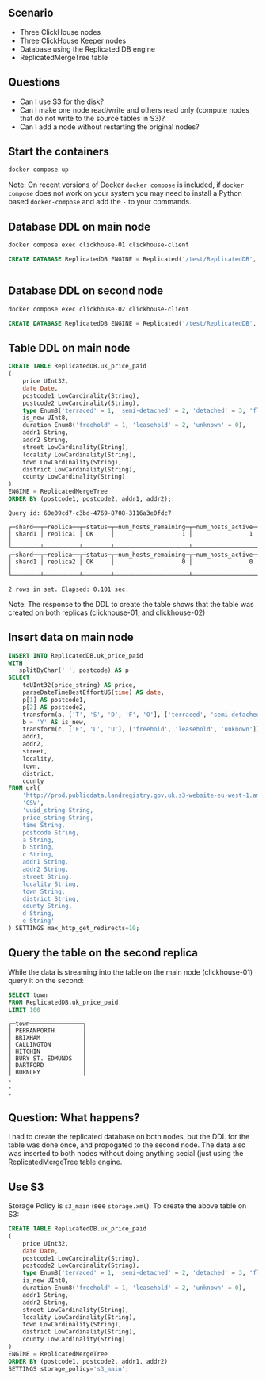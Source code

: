 ## Scenario
- Three ClickHouse nodes
- Three ClickHouse Keeper nodes
- Database using the Replicated DB engine
- ReplicatedMergeTree table

## Questions
- Can I use S3 for the disk?
- Can I make one node read/write and others read only (compute nodes that do not write to the source tables in S3)?
- Can I add a node without restarting the original nodes?

## Start the containers
```bash
docker compose up
```

Note: On recent versions of Docker `docker compose` is included, if `docker compose` does not work
on your system you may need to install a Python based `docker-compose` and add the `-` to your
commands.

## Database DDL on main node

```bash
docker compose exec clickhouse-01 clickhouse-client
```

```sql
CREATE DATABASE ReplicatedDB ENGINE = Replicated('/test/ReplicatedDB', 'shard1', 'replica' || '1');
```

```sql

```

## Database DDL on second node

```bash
docker compose exec clickhouse-02 clickhouse-client
```

```sql
CREATE DATABASE ReplicatedDB ENGINE = Replicated('/test/ReplicatedDB', 'shard1', 'replica2');
```

## Table DDL on main node

```sql
CREATE TABLE ReplicatedDB.uk_price_paid
(
    price UInt32,
    date Date,
    postcode1 LowCardinality(String),
    postcode2 LowCardinality(String),
    type Enum8('terraced' = 1, 'semi-detached' = 2, 'detached' = 3, 'flat' = 4, 'other' = 0),
    is_new UInt8,
    duration Enum8('freehold' = 1, 'leasehold' = 2, 'unknown' = 0),
    addr1 String,
    addr2 String,
    street LowCardinality(String),
    locality LowCardinality(String),
    town LowCardinality(String),
    district LowCardinality(String),
    county LowCardinality(String)
)
ENGINE = ReplicatedMergeTree
ORDER BY (postcode1, postcode2, addr1, addr2);
```
```response
Query id: 60e09cd7-c3bd-4769-8708-3116a3e0fdc7

┌─shard──┬─replica──┬─status─┬─num_hosts_remaining─┬─num_hosts_active─┐
│ shard1 │ replica1 │ OK     │                   1 │                1 │
└────────┴──────────┴────────┴─────────────────────┴──────────────────┘
┌─shard──┬─replica──┬─status─┬─num_hosts_remaining─┬─num_hosts_active─┐
│ shard1 │ replica2 │ OK     │                   0 │                0 │
└────────┴──────────┴────────┴─────────────────────┴──────────────────┘

2 rows in set. Elapsed: 0.101 sec.
```

Note: The response to the DDL to create the table shows that the table was created on
both replicas (clickhouse-01, and clickhouse-02)


## Insert data on main node
```sql
INSERT INTO ReplicatedDB.uk_price_paid
WITH
   splitByChar(' ', postcode) AS p
SELECT
    toUInt32(price_string) AS price,
    parseDateTimeBestEffortUS(time) AS date,
    p[1] AS postcode1,
    p[2] AS postcode2,
    transform(a, ['T', 'S', 'D', 'F', 'O'], ['terraced', 'semi-detached', 'detached', 'flat', 'other']) AS type,
    b = 'Y' AS is_new,
    transform(c, ['F', 'L', 'U'], ['freehold', 'leasehold', 'unknown']) AS duration,
    addr1,
    addr2,
    street,
    locality,
    town,
    district,
    county
FROM url(
    'http://prod.publicdata.landregistry.gov.uk.s3-website-eu-west-1.amazonaws.com/pp-complete.csv',
    'CSV',
    'uuid_string String,
    price_string String,
    time String,
    postcode String,
    a String,
    b String,
    c String,
    addr1 String,
    addr2 String,
    street String,
    locality String,
    town String,
    district String,
    county String,
    d String,
    e String'
) SETTINGS max_http_get_redirects=10;
```

## Query the table on the second replica
While the data is streaming into the table on the main node (clickhouse-01) query it on
the second:
```sql
SELECT town
FROM ReplicatedDB.uk_price_paid
LIMIT 100
```
```response
┌─town───────────────┐
│ PERRANPORTH        │
│ BRIXHAM            │
│ CALLINGTON         │
│ HITCHIN            │
│ BURY ST. EDMUNDS   │
│ DARTFORD           │
│ BURNLEY            │
.
.
.
```

## Question: What happens?
I had to create the replicated database on both nodes, but the DDL for the table was done once, and propogated to the second node.  The data also was inserted to both nodes without doing anything secial (just using the ReplicatedMergeTree table engine.


## Use S3
Storage Policy is `s3_main` (see `storage.xml`).  To create the above table on S3:

```sql
CREATE TABLE ReplicatedDB.uk_price_paid
(
    price UInt32,
    date Date,
    postcode1 LowCardinality(String),
    postcode2 LowCardinality(String),
    type Enum8('terraced' = 1, 'semi-detached' = 2, 'detached' = 3, 'flat' = 4, 'other' = 0),
    is_new UInt8,
    duration Enum8('freehold' = 1, 'leasehold' = 2, 'unknown' = 0),
    addr1 String,
    addr2 String,
    street LowCardinality(String),
    locality LowCardinality(String),
    town LowCardinality(String),
    district LowCardinality(String),
    county LowCardinality(String)
)
ENGINE = ReplicatedMergeTree
ORDER BY (postcode1, postcode2, addr1, addr2)
SETTINGS storage_policy='s3_main';
```
